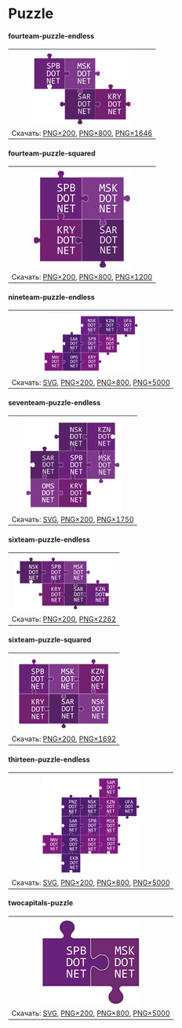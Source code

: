 ﻿# Puzzle

#### fourteam-puzzle-endless

|       |
| :---: |
|       |
| ![fourteam-puzzle-endless](fourteam-puzzle-endless-200.png) |
| Скачать: [PNG×200](https://raw.githubusercontent.com/kulakovt/SpbDotNet/master/Art/Puzzle/fourteam-puzzle-endless-200.png), [PNG×800](https://raw.githubusercontent.com/kulakovt/SpbDotNet/master/Art/Puzzle/fourteam-puzzle-endless-800.png), [PNG×1646](https://raw.githubusercontent.com/kulakovt/SpbDotNet/master/Art/Puzzle/fourteam-puzzle-endless-1646.png) |

#### fourteam-puzzle-squared

|       |
| :---: |
|       |
| ![fourteam-puzzle-squared](fourteam-puzzle-squared-200.png) |
| Скачать: [PNG×200](https://raw.githubusercontent.com/kulakovt/SpbDotNet/master/Art/Puzzle/fourteam-puzzle-squared-200.png), [PNG×800](https://raw.githubusercontent.com/kulakovt/SpbDotNet/master/Art/Puzzle/fourteam-puzzle-squared-800.png), [PNG×1200](https://raw.githubusercontent.com/kulakovt/SpbDotNet/master/Art/Puzzle/fourteam-puzzle-squared-1200.png) |

#### nineteam-puzzle-endless

|       |
| :---: |
|       |
| ![nineteam-puzzle-endless](nineteam-puzzle-endless-200.png) |
| Скачать: [SVG](https://raw.githubusercontent.com/kulakovt/SpbDotNet/master/Art/Puzzle/nineteam-puzzle-endless.svg), [PNG×200](https://raw.githubusercontent.com/kulakovt/SpbDotNet/master/Art/Puzzle/nineteam-puzzle-endless-200.png), [PNG×800](https://raw.githubusercontent.com/kulakovt/SpbDotNet/master/Art/Puzzle/nineteam-puzzle-endless-800.png), [PNG×5000](https://raw.githubusercontent.com/kulakovt/SpbDotNet/master/Art/Puzzle/nineteam-puzzle-endless-5000.png) |

#### seventeam-puzzle-endless

|       |
| :---: |
|       |
| ![seventeam-puzzle-endless](seventeam-puzzle-endless-200.png) |
| Скачать: [SVG](https://raw.githubusercontent.com/kulakovt/SpbDotNet/master/Art/Puzzle/seventeam-puzzle-endless.svg), [PNG×200](https://raw.githubusercontent.com/kulakovt/SpbDotNet/master/Art/Puzzle/seventeam-puzzle-endless-200.png), [PNG×1750](https://raw.githubusercontent.com/kulakovt/SpbDotNet/master/Art/Puzzle/seventeam-puzzle-endless-1750.png) |

#### sixteam-puzzle-endless

|       |
| :---: |
|       |
| ![sixteam-puzzle-endless](sixteam-puzzle-endless-200.png) |
| Скачать: [PNG×200](https://raw.githubusercontent.com/kulakovt/SpbDotNet/master/Art/Puzzle/sixteam-puzzle-endless-200.png), [PNG×2262](https://raw.githubusercontent.com/kulakovt/SpbDotNet/master/Art/Puzzle/sixteam-puzzle-endless-2262.png) |

#### sixteam-puzzle-squared

|       |
| :---: |
|       |
| ![sixteam-puzzle-squared](sixteam-puzzle-squared-200.png) |
| Скачать: [PNG×200](https://raw.githubusercontent.com/kulakovt/SpbDotNet/master/Art/Puzzle/sixteam-puzzle-squared-200.png), [PNG×1692](https://raw.githubusercontent.com/kulakovt/SpbDotNet/master/Art/Puzzle/sixteam-puzzle-squared-1692.png) |

#### thirteen-puzzle-endless

|       |
| :---: |
|       |
| ![thirteen-puzzle-endless](thirteen-puzzle-endless-200.png) |
| Скачать: [SVG](https://raw.githubusercontent.com/kulakovt/SpbDotNet/master/Art/Puzzle/thirteen-puzzle-endless.svg), [PNG×200](https://raw.githubusercontent.com/kulakovt/SpbDotNet/master/Art/Puzzle/thirteen-puzzle-endless-200.png), [PNG×800](https://raw.githubusercontent.com/kulakovt/SpbDotNet/master/Art/Puzzle/thirteen-puzzle-endless-800.png), [PNG×5000](https://raw.githubusercontent.com/kulakovt/SpbDotNet/master/Art/Puzzle/thirteen-puzzle-endless-5000.png) |

#### twocapitals-puzzle

|       |
| :---: |
|       |
| ![twocapitals-puzzle](twocapitals-puzzle-200.png) |
| Скачать: [SVG](https://raw.githubusercontent.com/kulakovt/SpbDotNet/master/Art/Puzzle/twocapitals-puzzle.svg), [PNG×200](https://raw.githubusercontent.com/kulakovt/SpbDotNet/master/Art/Puzzle/twocapitals-puzzle-200.png), [PNG×800](https://raw.githubusercontent.com/kulakovt/SpbDotNet/master/Art/Puzzle/twocapitals-puzzle-800.png), [PNG×5000](https://raw.githubusercontent.com/kulakovt/SpbDotNet/master/Art/Puzzle/twocapitals-puzzle-5000.png) |

